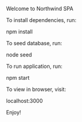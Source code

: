 Welcome to Northwind SPA

To install dependencies, run:

npm install

To seed database, run:

node seed

To run application, run:

npm start

To view in browser, visit:

localhost:3000


Enjoy!